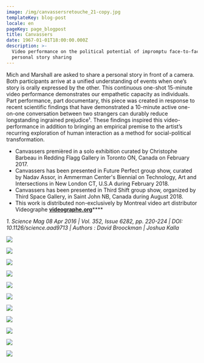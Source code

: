 ```yaml
---
image: /img/canvassersretouche_21-copy.jpg
templateKey: blog-post
locale: en
pageKey: page_blogpost
title: Canvassers
date: 1967-01-01T18:00:00.000Z
description: >-
  Video performance on the political potential of impromptu face-to-face
  personal story sharing
---
```

Mich and Marshall are asked to share a personal story in front of a camera. Both participants arrive at a unified understanding of events when one’s story is orally expressed by the other. This continuous one-shot 15-minute video performance demonstrates our empathetic capacity as individuals. Part performance, part documentary, this piece was created in response to recent scientific findings that have demonstrated a 10-minute active one-on-one conversation between two strangers can durably reduce longstanding ingrained prejudice¹. These findings inspired this video-performance in addition to bringing an empirical premise to the artist’s recurring exploration of human interaction as a method for social-political transformation.

* Canvassers premièred in a solo exhibition curated by Christophe Barbeau in Redding Flagg Gallery in Toronto ON, Canada on February 2017.
* Canvassers has been presented in Future Perfect group show, curated by Nadav Assor, in Ammerman Center's Biennial on Technology, Art and Intersections in New London CT, U.S.A during February 2018.
* Canvassers has been presented in Third Shift group show, organized by Third Space Gallery, in Saint John NB, Canada during August 2018.
* This work is distributed non-exclusively by Montreal video art distributor Videographe [**videographe.org**](videographe.org)****

_1. Science Mag 08 Apr 2016 | Vol. 352, Issue 6282, pp. 220-224 | DOI: 10.1126/science.aad9713 | Authors : David Broockman | Joshua Kalla_

![](/img/screen-shot-2019-09-23-at-2.30.21-pm.png)

![](/img/screen-shot-2019-09-23-at-2.30.30-pm.png)

![](/img/screen-shot-2019-09-23-at-2.29.36-pm.png)

![](/img/p1160830_1.png)

![](/img/p1160842.png)

![](/img/canvassers_03.png)

![](/img/28071027_10213277257299500_7137824767098796485_o.jpg)

![](/img/p1150438.png)

![](/img/p1150462.png)

![](/img/image_02_veronica_mockler.png)

![](/img/canvassers_04.png)
